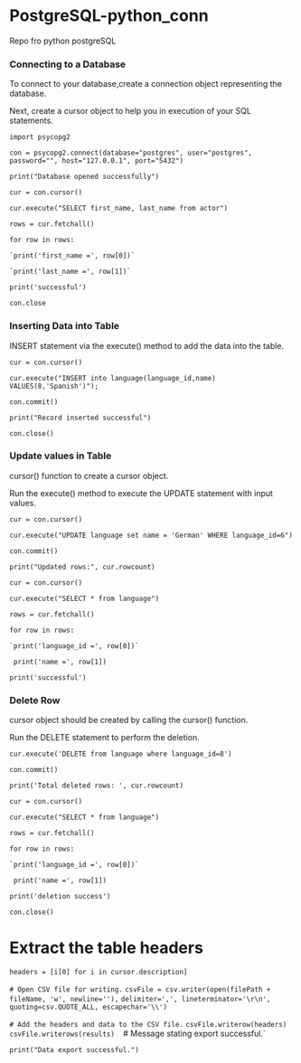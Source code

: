# PostgreSQL-python_conn
Repo fro python postgreSQL

### Connecting to a Database
To connect to your database,create a connection object representing the database. 

Next, create a cursor object to help you in execution of your SQL statements.

`import psycopg2`

`con = psycopg2.connect(database="postgres", user="postgres", password="", host="127.0.0.1", port="5432")`

`print("Database opened successfully")`

`cur = con.cursor()`

`cur.execute("SELECT first_name, last_name from actor")`

`rows = cur.fetchall()`

`for row in rows:`

    `print('first_name =', row[0])`
    
    `print('last_name =', row[1])`

`print('successful')`

`con.close`


### Inserting Data into Table

INSERT statement via the execute() method to add the data into the table.

`cur = con.cursor()`

`cur.execute("INSERT into language(language_id,name) VALUES(8,'Spanish')");`

`con.commit()`

`print("Record inserted successful")`

`con.close()`

### Update values in Table
cursor() function to create a cursor object.

Run the execute() method to execute the UPDATE statement with input values.

`cur = con.cursor()`

`cur.execute("UPDATE language set name = 'German' WHERE language_id=6")`

`con.commit()`

`print("Updated rows:", cur.rowcount)`


`cur = con.cursor()`

`cur.execute("SELECT * from language")`

`rows = cur.fetchall()`

`for row in rows:`

    `print('language_id =', row[0])`
    
   ` print('name =', row[1])`

`print('successful')`

### Delete Row
cursor object should be created by calling the cursor() function. 

Run the DELETE statement to perform the deletion.

`cur.execute('DELETE from language where language_id=8')`

`con.commit()`

`print('Total deleted rows: ', cur.rowcount)`

`cur = con.cursor()`

`cur.execute("SELECT * from language")`

`rows = cur.fetchall()`

`for row in rows:`

    `print('language_id =', row[0])`
    
   ` print('name =', row[1])`

`print('deletion success')`

`con.close()`



# Extract the table headers

`headers = [i[0] for i in cursor.description]`

`# Open CSV file for writing.`
 `csvFile = csv.writer(open(filePath + fileName, 'w', newline=''),`
                             `delimiter=',', lineterminator='\r\n',`
                            ` quoting=csv.QUOTE_ALL, escapechar='\\')`

`# Add the headers and data to the CSV file.`
 `csvFile.writerow(headers)`
 `csvFile.writerows(results)`
`
` # Message stating export successful.`
  
  `print("Data export successful.")`



